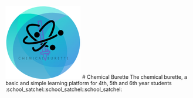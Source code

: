 <img src="https://raw.githubusercontent.com/boodahDEV/CB/Back/logo.png" > 
# Chemical Burette
  The chemical burette, a basic and simple learning platform for 4th, 5th and 6th year students :school_satchel::school_satchel::school_satchel:

